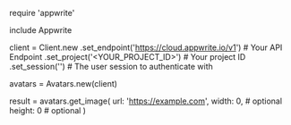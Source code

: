 require 'appwrite'

include Appwrite

client = Client.new
    .set_endpoint('https://cloud.appwrite.io/v1') # Your API Endpoint
    .set_project('<YOUR_PROJECT_ID>') # Your project ID
    .set_session('') # The user session to authenticate with

avatars = Avatars.new(client)

result = avatars.get_image(
    url: 'https://example.com',
    width: 0, # optional
    height: 0 # optional
)
